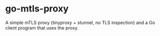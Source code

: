 # go-mtls-proxy
A simple mTLS proxy (tinyproxy + stunnel, no TLS inspection) and a Go client program that uses the proxy.
